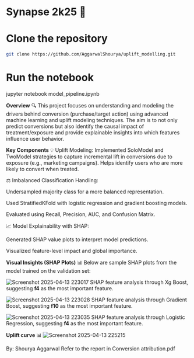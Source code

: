 # Synapse 2k25 🚀

# Clone the repository
```bash
git clone https://github.com/AggarwalShourya/uplift_modelling.git
```


# Run the notebook
jupyter notebook model_pipeline.ipynb

**Overview** 🔍
This project focuses on understanding and modeling the drivers behind conversion (purchase/target action) using advanced machine learning and uplift modeling techniques. The aim is to not only predict conversions but also identify the causal impact of treatment/exposure and provide explainable insights into which features influence user behavior.

**Key Components**
💡 Uplift Modeling: Implemented SoloModel and TwoModel strategies to capture incremental lift in conversions due to exposure (e.g., marketing campaigns). Helps identify users who are more likely to convert when treated.

⚖️ Imbalanced Classification Handling:

Undersampled majority class for a more balanced representation.

Used StratifiedKFold with logistic regression and gradient boosting models.

Evaluated using Recall, Precision, AUC, and Confusion Matrix.

📈 Model Explainability with SHAP:

Generated SHAP value plots to interpret model predictions.

Visualized feature-level impact and global importance.


**Visual Insights (SHAP Plots)** 📊
Below are sample SHAP plots from the model trained on the validation set:

![Screenshot 2025-04-13 223017](https://github.com/user-attachments/assets/81bf602c-cc9b-4b31-bd21-bb92ae2ad39e)
SHAP feature analysis through Xg Boost, suggesting **f4** as the most important feature.

![Screenshot 2025-04-13 223028](https://github.com/user-attachments/assets/b0a2ccee-4505-42fb-9185-085713e68f96)
SHAP feature analysis through Gradient Boost, suggesting **f10** as the most important feature.

![Screenshot 2025-04-13 223035](https://github.com/user-attachments/assets/f81e0626-0100-4e21-8194-37aff5499234)
SHAP feature analysis through Logistic Regression, suggesting **f4** as the most important feature.

**Uplift curve** 📊
![Screenshot 2025-04-13 225215](https://github.com/user-attachments/assets/e6623cb3-e72f-4631-924b-5c01749ad46f)

By: Shourya Aggarwal
Refer to the report in Conversion attribution.pdf
